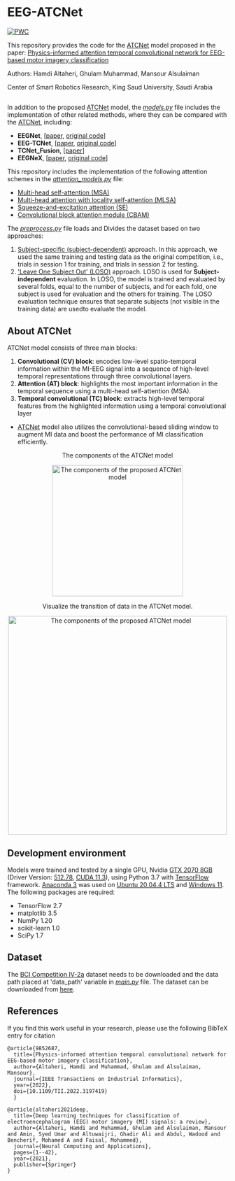 # EEG-ATCNet

[![PWC](https://img.shields.io/endpoint.svg?url=https://paperswithcode.com/badge/physics-inform-attention-temporal/eeg-4-classes-on-bci-competition-iv-2a)](https://paperswithcode.com/sota/eeg-4-classes-on-bci-competition-iv-2a?p=physics-inform-attention-temporal)

This repository provides the code for the [ATCNet](https://doi.org/10.1109/TII.2022.3197419) model proposed in the paper: [Physics-informed attention temporal convolutional network for EEG-based motor imagery classification](https://doi.org/10.1109/TII.2022.3197419)

Authors: Hamdi Altaheri, Ghulam Muhammad, Mansour Alsulaiman

Center of Smart Robotics Research, King Saud University, Saudi Arabia

##
In addition to the proposed [ATCNet](https://doi.org/10.1109/TII.2022.3197419) model, the [*models.py*](https://github.com/Altaheri/EEG-ATCNet/blob/main/models.py) file includes the implementation of other related methods, where they can be compared with the [ATCNet](https://doi.org/10.1109/TII.2022.3197419), including:
* **EEGNet**, [[paper](https://arxiv.org/abs/1611.08024), [original code](https://github.com/vlawhern/arl-eegmodels)]
* **EEG-TCNet**, [[paper](https://arxiv.org/abs/2006.00622), [original code](https://github.com/iis-eth-zurich/eeg-tcnet)]
* **TCNet_Fusion**, [[paper](https://doi.org/10.1016/j.bspc.2021.102826)]
* **EEGNeX**, [[paper](https://arxiv.org/abs/2207.12369), [original code](https://github.com/chenxiachan/EEGNeX)]

This repository includes the implementation of the following attention schemes in the [*attention_models.py*](https://github.com/Altaheri/EEG-ATCNet/blob/main/attention_models.py) file: 
* [Multi-head self-attention (MSA)](https://arxiv.org/abs/1706.03762)
* [Multi-head attention with locality self-attention (MLSA)](https://arxiv.org/abs/2112.13492v1)
* [Squeeze-and-excitation attention (SE)](https://arxiv.org/abs/1709.01507)
* [Convolutional block attention module (CBAM)](https://arxiv.org/abs/1807.06521)

The [*preprocess.py*](https://github.com/Altaheri/EEG-ATCNet/blob/main/preprocess.py) file loads and Divides the dataset based on two approaches: 
1. [Subject-specific (subject-dependent)](https://link.springer.com/article/10.1007/s00521-021-06352-5#Sec9:~:text=Full%20size%20table-,Performance%20evaluation,-For%20the%20MI) approach. In this approach, we used the same training and testing data as the original competition, i.e., trials in session 1 for training, and trials in session 2 for testing. 
2. ['Leave One Subject Out' (LOSO)](https://link.springer.com/article/10.1007/s00521-021-06352-5#Sec9:~:text=Full%20size%20table-,Performance%20evaluation,-For%20the%20MI) approach. LOSO is used for  **Subject-independent** evaluation. In LOSO, the model is trained and evaluated by several folds, equal to the number of subjects, and for each fold, one subject is used for evaluation and the others for training. The LOSO evaluation technique ensures that separate subjects (not visible in the training data) are usedto evaluate the model.


## About ATCNet
ATCNet model consists of three main blocks: 
1. **Convolutional (CV) block**: encodes low-level spatio-temporal information within the MI-EEG signal into a sequence of high-level temporal representations through three convolutional layers. 
2. **Attention (AT) block**: highlights the most important information in the temporal sequence using a multi-head self-attention (MSA). 
3. **Temporal convolutional (TC) block**: extracts high-level temporal features from the highlighted information using a temporal convolutional layer
* [ATCNet](https://doi.org/10.1109/TII.2022.3197419) model also utilizes the convolutional-based sliding window to augment MI data and boost the performance of MI classification efficiently. 

<p align="center">
The components of the ATCNet model
</p>
<p align="center">
<img src="https://user-images.githubusercontent.com/25565236/185448044-17020feb-fd0d-402b-93aa-2942cba9b8af.png" alt="The components of the proposed ATCNet model" width="300"/>
</p>
<p align="center">
Visualize the transition of data in the ATCNet model.
</p>
<p align="center">
<img src="https://user-images.githubusercontent.com/25565236/185449791-e8539453-d4fa-41e1-865a-2cf7e91f60ef.png" alt="The components of the proposed ATCNet model" width="500"/>
</p>

## Development environment
Models were trained and tested by a single GPU, Nvidia [GTX 2070 8GB](https://www.nvidia.com/en-me/geforce/graphics-cards/rtx-2070/) (Driver Version: [512.78](https://www.nvidia.com/download/driverResults.aspx/188599/en-us/), [CUDA 11.3](https://developer.nvidia.com/cuda-11.3.0-download-archive)), using Python 3.7 with [TensorFlow](https://www.tensorflow.org/) framework. [Anaconda 3](https://www.anaconda.com/products/distribution) was used on [Ubuntu 20.04.4 LTS](https://releases.ubuntu.com/20.04/) and [Windows 11](https://www.microsoft.com/en-hk/software-download/windows11).
The following packages are required:
* TensorFlow 2.7
* matplotlib 3.5
* NumPy 1.20
* scikit-learn 1.0
* SciPy 1.7

## Dataset 
The [BCI Competition IV-2a](http://www.bbci.de/competition/iv/#dataset2a) dataset needs to be downloaded and the data path placed at 'data_path' variable in [*main.py*](https://github.com/Altaheri/EEG-ATCNet/blob/main/main.py) file. The dataset can be downloaded from [here](http://bnci-horizon-2020.eu/database/data-sets).

## References
If you find this work useful in your research, please use the following BibTeX entry for citation

```
@article{9852687,
  title={Physics-informed attention temporal convolutional network for EEG-based motor imagery classification}, 
  author={Altaheri, Hamdi and Muhammad, Ghulam and Alsulaiman, Mansour},
  journal={IEEE Transactions on Industrial Informatics}, 
  year={2022},
  doi={10.1109/TII.2022.3197419}
  }
  
@article{altaheri2021deep,
  title={Deep learning techniques for classification of electroencephalogram (EEG) motor imagery (MI) signals: a review},
  author={Altaheri, Hamdi and Muhammad, Ghulam and Alsulaiman, Mansour and Amin, Syed Umar and Altuwaijri, Ghadir Ali and Abdul, Wadood and Bencherif, Mohamed A and Faisal, Mohammed},
  journal={Neural Computing and Applications},
  pages={1--42},
  year={2021},
  publisher={Springer}
}
```

